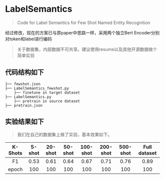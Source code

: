 # LabelSemantics
> Code for Label Semantics for Few Shot Named Entity Recognition

经过修改，现在的方案已与原paper中思路一样，采用两个独立Bert Encoder分别对token和label进行编码


> 关于数据集，内部数据不可共享。建议使用resume以及其他开源数据做个简单实验

## 代码结构如下
```
├── fewshot.json
├── LabelSemantics_fewshot.py
    ├── finetune in target dataset
├── LabelSemantics.py
    ├── pretrain in source dataset
├── pretrain.json
```



## 实验结果如下

> 我们在自己的数据集上做了实验，基本效果如下。

|  K-Shots | 5-shot | 20-shot | 50-shot | 100-shot | 200-shot |  500-shot| Full dataset |
|  :----:  | :----:  | :----:  | :----:  | :----:  | :----:  | :----:  |  :----:  | 
| F1  | 0.53 |0.61 | 0.64 | 0.67 | 0.71 |0.76 | 0.89 |
| epoch  | 100 | 100 | 100 | 100 | 100 | 100 | 100 |

